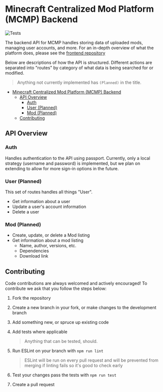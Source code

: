 # Minecraft Centralized Mod Platform (MCMP) Backend

![Tests](https://github.com/RetroJect/mcmp-backend/workflows/Node.js%20Test/badge.svg)

The backend API for MCMP handles storing data of uploaded mods, managing user accounts, and more.
For an in-depth overview of what the platform does, please see the
[frontend repository](https://github.com/RetroJect/Minecraft-Centralized-Mod-Platform)

Below are descriptions of how the API is structured.
Different actions are separated into "routes" by category of what data is being searched for or modified.

> Anything not currently implemented has `(Planned)` in the title.

- [Minecraft Centralized Mod Platform (MCMP) Backend](#minecraft-centralized-mod-platform-mcmp-backend)
  - [API Overview](#api-overview)
    - [Auth](#auth)
    - [User (Planned)](#user-planned)
    - [Mod (Planned)](#mod-planned)
  - [Contributing](#contributing)

## API Overview

### Auth

Handles authentication to the API using passport.
Currently, only a local strategy (username and password) is implemented, but we plan on extending to allow for more sign-in options in the future.

### User (Planned)

This set of routes handles all things "User".

- Get information about a user
- Update a user's account information
- Delete a user

### Mod (Planned)

- Create, update, or delete a Mod listing
- Get information about a mod listing
  - Name, author, versions, etc.
  - Dependencies
  - Download link

## Contributing

Code contributions are always welcomed and actively encouraged!
To contribute we ask that you follow the steps below:

1. Fork the repository
2. Create a new branch in your fork, or make changes to the development branch
3. Add something new, or spruce up existing code
4. Add tests where applicable

   > Anything that can be tested, should.

5. Run ESLint on your branch with `npm run lint`

   > ESLint will be run on every pull request and will be prevented from merging if linting fails so it's good to check early

6. Test your changes pass the tests with `npm run test`
7. Create a pull request
